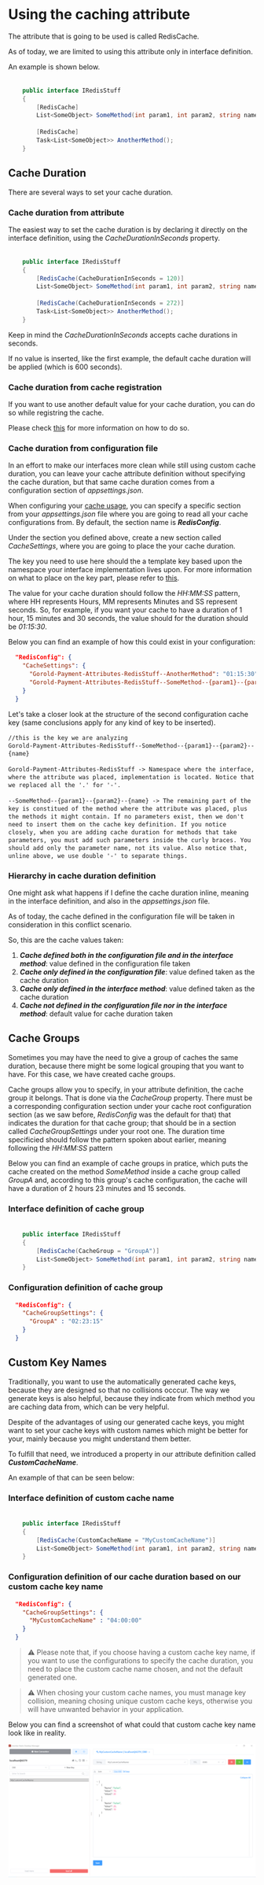 # Using the caching attribute

The attribute that is going to be used is called RedisCache.

As of today, we are limited to using this attribute only in interface definition.

An example is shown below.

```csharp

    public interface IRedisStuff
    {
        [RedisCache]
        List<SomeObject> SomeMethod(int param1, int param2, string name);

        [RedisCache]
        Task<List<SomeObject>> AnotherMethod();
    }

```

## Cache Duration

There are several ways to set your cache duration.

### Cache duration from attribute

The easiest way to set the cache duration is by declaring it directly on the interface definition, using the _CacheDurationInSeconds_ property.

```csharp

    public interface IRedisStuff
    {
        [RedisCache(CacheDurationInSeconds = 120)]
        List<SomeObject> SomeMethod(int param1, int param2, string name);

        [RedisCache(CacheDurationInSeconds = 272)]
        Task<List<SomeObject>> AnotherMethod();
    }

```

Keep in mind the _CacheDurationInSeconds_ accepts cache durations in seconds.

If no value is inserted, like the first example, the default cache duration will be applied (which is 600 seconds).

### Cache duration from cache registration

If you want to use another default value for your cache duration, you can do so while registring the cache.

Please check [this](../CacheRegistration/CacheRegistration.md) for more information on how to do so.

### Cache duration from configuration file

In an effort to make our interfaces more clean while still using custom cache duration, you can leave your cache attribute definition without specifying the cache duration, but that same cache duration comes from a configuration section of _appsettings.json_.

When configuring your [cache usage](../CacheRegistration/CacheRegistration.md), you can specify a specific section from your _appsettings.json_ file where you are going to read all your cache configurations from. By default, the section name is **_RedisConfig_**.

Under the section you defined above, create a new section called _CacheSettings_, where you are going to place the your cache duration.

The key you need to use here should the a template key based upon the namespace your interface implementation lives upon. For more information on what to place on the key part, please refer to [this](../CacheKeyGeneration/CacheKeyGeneration.md).

The value for your cache duration should follow the _HH:MM:SS_ pattern, where HH represents Hours, MM represents Minutes and SS represent seconds. So, for example, if you want your cache to have a duration of 1 hour, 15 minutes and 30 seconds, the value should for the duration should be _01:15:30_.

Below you can find an example of how this could exist in your configuration:

```json
  "RedisConfig": {
    "CacheSettings": {
      "Gorold-Payment-Attributes-RedisStuff--AnotherMethod": "01:15:30",
      "Gorold-Payment-Attributes-RedisStuff--SomeMethod--{param1}--{param2}--{name}": "00:20:00"
    }
  }
```

Let's take a closer look at the structure of the second configuration cache key (same conclusions apply for any kind of key to be inserted).

```
//this is the key we are analyzing
Gorold-Payment-Attributes-RedisStuff--SomeMethod--{param1}--{param2}--{name}

Gorold-Payment-Attributes-RedisStuff -> Namespace where the interface, where the attribute was placed, implementation is located. Notice that we replaced all the '.' for '-'.

--SomeMethod--{param1}--{param2}--{name} -> The remaining part of the key is constitued of the method where the attribute was placed, plus the methods it might contain. If no parameters exist, then we don't need to insert them on the cache key definition. If you notice closely, when you are adding cache duration for methods that take parameters, you must add such parameters inside the curly braces. You should add only the parameter name, not its value. Also notice that, unline above, we use double '-' to separate things.
```

### Hierarchy in cache duration definition

One might ask what happens if I define the cache duration inline, meaning in the interface definition, and also in the _appsettings.json_ file.

As of today, the cache defined in the configuration file will be taken in consideration in this conflict scenario.

So, this are the cache values taken:

1. **_Cache defined both in the configuration file and in the interface method_**: value defined in the configuration file taken
2. **_Cache only defined in the configuration file_**: value defined taken as the cache duration
3. **_Cache only defined in the interface method_**: value defined taken as the cache duration
4. **_Cache not defined in the configuration file nor in the interface method_**: default value for cache duration taken

## Cache Groups

Sometimes you may have the need to give a group of caches the same duration, because there might be some logical grouping that you want to have. For this case, we have created cache groups.

Cache groups allow you to specify, in your attribute definition, the cache group it belongs. That is done via the _CacheGroup_ property. There must be a corresponding configuration section under your cache root configuration section (as we saw before, _RedisConfig_ was the default for that) that indicates the duration for that cache group; that should be in a section called _CacheGroupSettings_ under your root one. The duration time specificied should follow the pattern spoken about earlier, meaning following the _HH:MM:SS_ pattern

Below you can find an example of cache groups in pratice, which puts the cache created on the method _SomeMethod_ inside a cache group called _GroupA_ and, according to this group's cache configuration, the cache will have a duration of 2 hours 23 minutes and 15 seconds.

### Interface definition of cache group

```csharp

    public interface IRedisStuff
    {
        [RedisCache(CacheGroup = "GroupA")]
        List<SomeObject> SomeMethod(int param1, int param2, string name);
    }

```

### Configuration definition of cache group

```json
  "RedisConfig": {
    "CacheGroupSettings": {
      "GroupA" : "02:23:15"
    }
  }
```

## Custom Key Names

Traditionally, you want to use the automatically generated cache keys, because they are designed so that no collisions occcur. The way we generate keys is also helpful, because they indicate from which method you are caching data from, which can be very helpful.

Despite of the advantages of using our generated cache keys, you might want to set your cache keys with custom names which might be better for your, mainly because you might understand them better.

To fulfill that need, we introduced a property in our attribute definition called _**CustomCacheName**_.

An example of that can be seen below:

### Interface definition of custom cache name

```csharp

    public interface IRedisStuff
    {
        [RedisCache(CustomCacheName = "MyCustomCacheName")]
        List<SomeObject> SomeMethod(int param1, int param2, string name);
    }

```

### Configuration definition of our cache duration based on our custom cache key name

```json
  "RedisConfig": {
    "CacheGroupSettings": {
      "MyCustomCacheName" : "04:00:00"
    }
  }
```

> :warning: Please note that, if you choose having a custom cache key name, if you want to use the configurations to specify the cache duration, you need to place the custom cache name chosen, and not the default generated one.

> :warning: When chosing your custom cache names, you must manage key collision, meaning chosing unique custom cache keys, otherwise you will have unwanted behavior in your application.

Below you can find a screenshot of what could that custom cache key name look like in reality.

![Screenshot of a cache key, displayed using a Redis Client called Another Redis Desktop Manager](../../media/cacheKeys/CustomCacheName.PNG)
